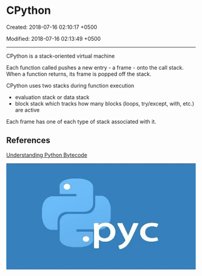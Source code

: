 # CPython

Created: 2018-07-16 02:10:17 +0500

Modified: 2018-07-16 02:13:49 +0500

---

CPython is a stack-oriented virtual machine

Each function called pushes a new entry - a frame - onto the call stack. When a function returns, its frame is popped off the stack.

CPython uses two stacks during function execution
-   evaluation stack or data stack
-   block stack which tracks how many blocks (loops, try/except, with, etc.) are active

Each frame has one of each type of stack associated with it.

## References

[Understanding Python Bytecode](https://www.youtube.com/watch?v=weBXlLF6an8)

![. pyc ](media/CPython-image1.jpg)
